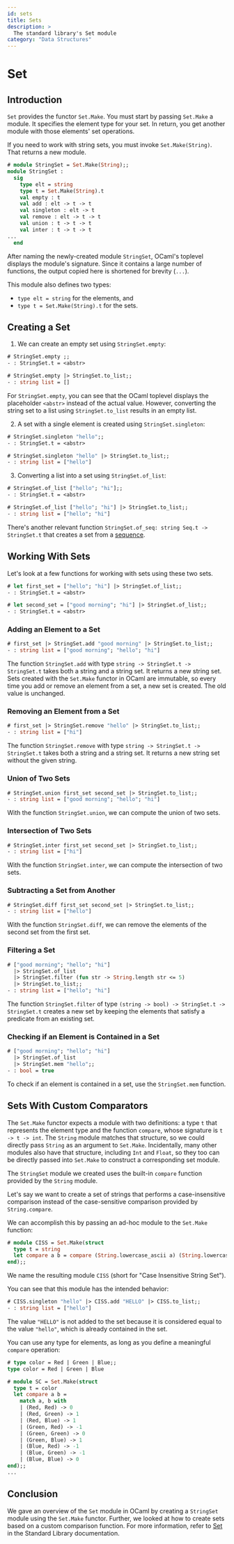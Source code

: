 ```yaml
---
id: sets
title: Sets
description: >
  The standard library's Set module
category: "Data Structures"
---
```


# Set

## Introduction

`Set` provides the functor `Set.Make`. You must start by passing `Set.Make` a module. It specifies the element type for your set. In return, you get another module with those elements' set operations.

If you need to work with string sets, you must invoke `Set.Make(String)`. That returns a new module.
```ocaml
# module StringSet = Set.Make(String);;
module StringSet :
  sig
    type elt = string
    type t = Set.Make(String).t
    val empty : t
    val add : elt -> t -> t
    val singleton : elt -> t
    val remove : elt -> t -> t
    val union : t -> t -> t
    val inter : t -> t -> t
...
  end
```

After naming the newly-created module `StringSet`, OCaml's toplevel displays the module's signature. Since it contains a large number of functions, the output copied here is shortened for brevity (`...`).

This module also defines two types:
- `type elt = string` for the elements, and
- `type t = Set.Make(String).t` for the sets.

## Creating a Set

1. We can create an empty set using `StringSet.empty`:
```ocaml
# StringSet.empty ;;
- : StringSet.t = <abstr>

# StringSet.empty |> StringSet.to_list;;
- : string list = []
```

For `StringSet.empty`, you can see that the OCaml toplevel displays the placeholder `<abstr>` instead of the actual value. However, converting the string set to a list using `StringSet.to_list` results in an empty list.

2. A set with a single element is created using `StringSet.singleton`:
```ocaml
# StringSet.singleton "hello";;
- : StringSet.t = <abstr>

# StringSet.singleton "hello" |> StringSet.to_list;;
- : string list = ["hello"]
```

3. Converting a list into a set using `StringSet.of_list`:
```ocaml
# StringSet.of_list ["hello"; "hi"];;
- : StringSet.t = <abstr>

# StringSet.of_list ["hello"; "hi"] |> StringSet.to_list;;
- : string list = ["hello"; "hi"]
```

There's another relevant function `StringSet.of_seq: string Seq.t -> StringSet.t` that creates a set from a [sequence](/doc/sequences).

## Working With Sets

Let's look at a few functions for working with sets using these two sets.
```ocaml
# let first_set = ["hello"; "hi"] |> StringSet.of_list;;
- : StringSet.t = <abstr>

# let second_set = ["good morning"; "hi"] |> StringSet.of_list;;
- : StringSet.t = <abstr>
```

### Adding an Element to a Set

```ocaml
# first_set |> StringSet.add "good morning" |> StringSet.to_list;;
- : string list = ["good morning"; "hello"; "hi"]
```

The function `StringSet.add` with type `string -> StringSet.t -> StringSet.t` takes both a string and a string set. It returns a new string set. Sets created with the `Set.Make` functor in OCaml are immutable, so every time you add or remove an element from a set, a new set is created. The old value is unchanged.

### Removing an Element from a Set

```ocaml
# first_set |> StringSet.remove "hello" |> StringSet.to_list;;
- : string list = ["hi"]
```

The function `StringSet.remove` with type `string -> StringSet.t -> StringSet.t` takes both a string and a string set. It returns a new string set without the given string.

### Union of Two Sets

```ocaml
# StringSet.union first_set second_set |> StringSet.to_list;;
- : string list = ["good morning"; "hello"; "hi"]
```

With the function `StringSet.union`, we can compute the union of two sets.

### Intersection of Two Sets

```ocaml
# StringSet.inter first_set second_set |> StringSet.to_list;;
- : string list = ["hi"]
```

With the function `StringSet.inter`, we can compute the intersection of two sets.

### Subtracting a Set from Another

```ocaml
# StringSet.diff first_set second_set |> StringSet.to_list;;
- : string list = ["hello"]
```

With the function `StringSet.diff`, we can remove the elements of the second set from the first set.

### Filtering a Set

```ocaml
# ["good morning"; "hello"; "hi"]
  |> StringSet.of_list
  |> StringSet.filter (fun str -> String.length str <= 5)
  |> StringSet.to_list;;
- : string list = ["hello"; "hi"]
```

The function `StringSet.filter` of type `(string -> bool) -> StringSet.t -> StringSet.t` creates a new set by keeping the elements that satisfy a predicate from an existing set.

### Checking if an Element is Contained in a Set

```ocaml
# ["good morning"; "hello"; "hi"]
  |> StringSet.of_list
  |> StringSet.mem "hello";;
- : bool = true
```

To check if an element is contained in a set, use the `StringSet.mem` function.

## Sets With Custom Comparators

The `Set.Make` functor expects a module with two definitions: a type `t`
that represents the element type and the function `compare`,
whose signature is `t -> t -> int`. The
`String` module matches that structure, so we could
directly pass `String` as an argument to `Set.Make`. Incidentally, many
other modules also have that structure, including `Int` and `Float`,
so they too can be directly passed into `Set.Make` to construct a corresponding set module.

The `StringSet` module we created uses the built-in `compare` function provided by the `String` module.

Let's say we want to create a set of strings that performs a case-insensitive
comparison instead of the case-sensitive comparison provided by `String.compare`.

We can accomplish this by passing an ad-hoc module to the `Set.Make` function:

```ocaml
# module CISS = Set.Make(struct
  type t = string
  let compare a b = compare (String.lowercase_ascii a) (String.lowercase_ascii b)
end);;
```

We name the resulting module `CISS` (short for "Case Insensitive String Set").

You can see that this module has the intended behavior:

```ocaml
# CISS.singleton "hello" |> CISS.add "HELLO" |> CISS.to_list;;
- : string list = ["hello"]
```
The value `"HELLO"` is not added to the set because it is considered equal to the value `"hello"`, which is already contained in the set.

You can use any type for elements, as long as you define a meaningful `compare` operation:
```ocaml
# type color = Red | Green | Blue;;
type color = Red | Green | Blue

# module SC = Set.Make(struct
  type t = color
  let compare a b =
    match a, b with
    | (Red, Red) -> 0
    | (Red, Green) -> 1
    | (Red, Blue) -> 1
    | (Green, Red) -> -1
    | (Green, Green) -> 0
    | (Green, Blue) -> 1
    | (Blue, Red) -> -1
    | (Blue, Green) -> -1
    | (Blue, Blue) -> 0
end);;
...
```

## Conclusion

We gave an overview of the `Set` module in OCaml by creating a `StringSet` module using the `Set.Make` functor. Further, we looked at how to create sets based on a custom comparison function. For more information, refer to [Set](/api/Set.Make.html) in the Standard Library documentation.

